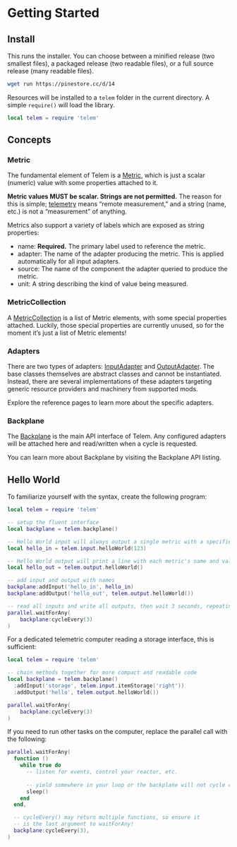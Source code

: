 # Getting Started

## Install

This runs the installer. You can choose between a minified release (two smallest files), a packaged release (two readable files), or a full source release (many readable files).

```bash
wget run https://pinestore.cc/d/14
```

Resources will be installed to a `telem` folder in the current directory. A simple `require()` will load the library.

```lua
local telem = require 'telem'
```

## Concepts

### Metric

The fundamental element of Telem is a <span class="mention">[Metric](reference/Metric)</span>, which is just a scalar (numeric) value with some properties attached to it.

**Metric values MUST be scalar. Strings are not permitted.** The reason for this is simple; [telemetry](https://en.wikipedia.org/wiki/Telemetry) means “remote measurement,” and a string (name, etc.) is not a “measurement” of anything.

Metrics also support a variety of labels which are exposed as string properties:

- name: **Required.** The primary label used to reference the metric.
- adapter: The name of the adapter producing the metric. This is applied automatically for all input adapters.
- source: The name of the component the adapter queried to produce the metric.
- unit: A string describing the kind of value being measured.

### MetricCollection

A [MetricCollection](reference/MetricCollection)  is a list of Metric elements, with some special properties attached. Luckily, those special properties are currently unused, so for the moment it’s just a list of Metric elements!

### Adapters

There are two types of adapters: [InputAdapter](reference/InputAdapter) and [OutputAdapter](reference/OutputAdapter). The base classes themselves are abstract classes and cannot be instantiated. Instead, there are several implementations of these adapters targeting generic resource providers and machinery from supported mods.

Explore the reference pages to learn more about the specific adapters.

### Backplane

The [Backplane](reference/Backplane) is the main API interface of Telem. Any configured adapters will be attached here and read/written when a cycle is requested.

You can learn more about Backplane by visiting the Backplane API listing.

## Hello World

To familiarize yourself with the syntax, create the following program:

```lua
local telem = require 'telem'

-- setup the fluent interface
local backplane = telem.backplane()

-- Hello World input will always output a single metric with a specified value
local hello_in = telem.input.helloWorld(123)

-- Hello World output will print a line with each metric's name and value
local hello_out = telem.output.helloWorld()

-- add input and output with names
backplane:addInput('hello_in', hello_in)
backplane:addOutput('hello_out', telem.output.helloWorld())

-- read all inputs and write all outputs, then wait 3 seconds, repeating indefinitely
parallel.waitForAny(
	backplane:cycleEvery(3)
)
```

For a dedicated telemetric computer reading a storage interface, this is sufficient:

```lua
local telem = require 'telem'

-- chain methods together for more compact and readable code
local backplane = telem.backplane()
  :addInput('storage', telem.input.itemStorage('right'))
  :addOutput('hello', telem.output.helloWorld())

parallel.waitForAny(
	backplane:cycleEvery(3)
)
```

If you need to run other tasks on the computer, replace the parallel call with the following:

```lua
parallel.waitForAny(
  function ()
    while true do
      -- listen for events, control your reactor, etc.
      
      -- yield somewhere in your loop or the backplane will not cycle correctly
      sleep()
    end
  end,

  -- cycleEvery() may return multiple functions, so ensure it
  -- is the last argument to waitForAny!
  backplane:cycleEvery(3),
)
```